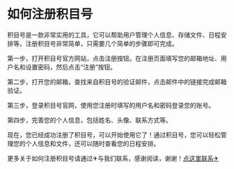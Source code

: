 # 如何注册积目号

积目号是一款非常实用的工具，它可以帮助用户管理个人信息、存储文件、日程安排等。注册积目号非常简单，只需要几个简单的步骤即可完成。

第一步，打开积目号官方网站，点击注册按钮。在注册页面填写您的邮箱地址、用户名和设置密码，然后点击“注册”按钮。

第二步，打开您的邮箱，查找来自积目号的验证邮件，点击邮件中的链接完成邮箱验证。

第三步，登录积目号官网，使用您注册时填写的用户名和密码登录您的账号。

第四步，完善您的个人信息，包括姓名、头像、联系方式等。

现在，您已经成功注册了积目号，可以开始使用它了！通过积目号，您可以轻松管理您的个人信息和文件，还可以随时查看您的日程安排。

更多关于如何注册积目号请通过✈与我们联系，感谢阅读，谢谢！[点这里联系✈](https://1.k02.cc)